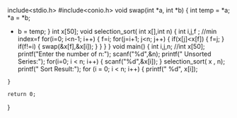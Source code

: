 include<stdio.h>
#include<conio.h>
void swap(int *a, int *b)
{
    int temp = *a;
    *a = *b;
   * b = temp;
}
int x[50];
void selection_sort( int x[],int n)
{
    int i,j,f ; //min index=f
    for(i=0; i<n-1; i++)
    {
        f=i;
        for(j=i+1; j<n; j++)
        {
            if(x[j]<x[f])
            {
                f=j;
            }
            if(f!=i)
            {
                swap(&x[f],&x[i]);
            }
        }
    }
}
void main()
{
    int i,j,n;
    //int x[50];
    printf("Enter the number of n:");
    scanf("%d",&n);
    printf(" Unsorted Series:");
    for(i=0; i < n; i++)
    {
        scanf("%d",&x[i]);
    }
    selection_sort( x , n);
    printf(" Sort Result:");
    for (i = 0; i < n; i++)
    {
        printf(" %d", x[i]);

    }

    return 0;
}
